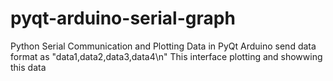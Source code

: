 # pyqt-arduino-serial-graph
Python Serial Communication and Plotting Data in PyQt
Arduino send data format as "data1,data2,data3,data4\n"
This interface plotting and showwing  this data
